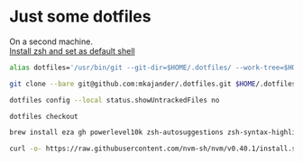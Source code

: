 # Just some dotfiles

On a second machine.  
[Install zsh and set as default shell](https://github.com/ohmyzsh/ohmyzsh/wiki/Installing-ZSH)
```bash
alias dotfiles='/usr/bin/git --git-dir=$HOME/.dotfiles/ --work-tree=$HOME'
```
```bash
git clone --bare git@github.com:mkajander/.dotfiles.git $HOME/.dotfiles
```
```bash
dotfiles config --local status.showUntrackedFiles no
```
```bash
dotfiles checkout
```
```bash
brew install eza gh powerlevel10k zsh-autosuggestions zsh-syntax-highlighting bash-completion fzf fd bat tlrc thefuck zoxide azure-cli
```
```bash
curl -o- https://raw.githubusercontent.com/nvm-sh/nvm/v0.40.1/install.sh | bash
```
